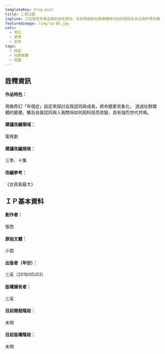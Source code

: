 ```yaml
---
templateKey: blog-post
title: 二常公園
logline: 三位個性外表各異的女性室友，從部落格到社群媒體時代如何認知及自己與外界的關係，在「做自己」跟「無所不在的社會外在目光」間掙扎成長。
featuredimage: /img/ip-00.jpg
cats:
  - 奇幻
  - 愛情
  - 女性
tags:
  - 成長
  - 社群媒體
  - 校園
---
```


## 詮釋資訊

#### 作品特色：
用微奇幻「布偶症」設定來探討自我認同與成長，將命題更具象化。
透過社群媒體的變遷，觸及自我認同與人我關係如何因科技而改變，具有強烈世代共鳴。
#### 建議改編領域：
電視劇
#### 建議改編規格：
三季、十集
#### 改編參考：
《女孩我最大》

## ＩＰ基本資料

#### 創作者：
張西
#### 原始文體：
小說
#### 出版者（年份）：
三采（2019/05/03）
#### 版權擁有者：
三采
#### 目前開發階段：
未明
#### 目前版權階段：
未明